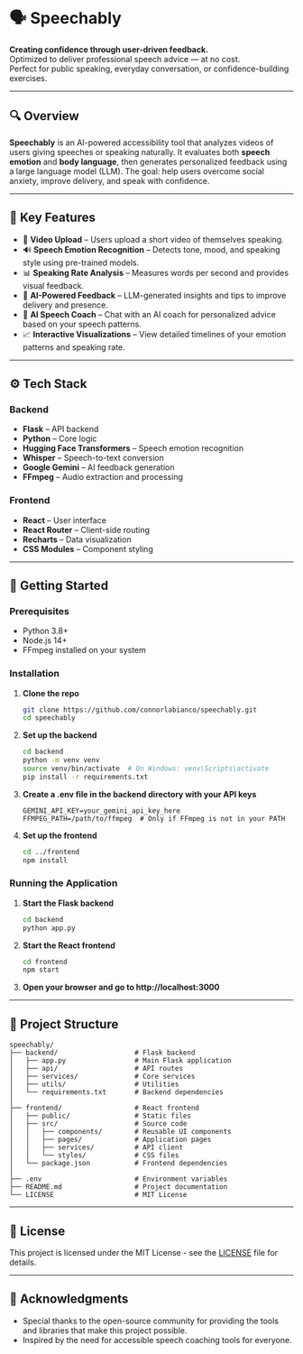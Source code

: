 # 🗣️ Speechably

**Creating confidence through user-driven feedback.**  
Optimized to deliver professional speech advice — at no cost.  
Perfect for public speaking, everyday conversation, or confidence-building exercises.

---

## 🔍 Overview

**Speechably** is an AI-powered accessibility tool that analyzes videos of users giving speeches or speaking naturally. It evaluates both **speech emotion** and **body language**, then generates personalized feedback using a large language model (LLM). The goal: help users overcome social anxiety, improve delivery, and speak with confidence.

---

## 🎯 Key Features

- 🎥 **Video Upload** – Users upload a short video of themselves speaking.
- 🔊 **Speech Emotion Recognition** – Detects tone, mood, and speaking style using pre-trained models.
- 📊 **Speaking Rate Analysis** – Measures words per second and provides visual feedback.
- 🧠 **AI-Powered Feedback** – LLM-generated insights and tips to improve delivery and presence.
- 💬 **AI Speech Coach** – Chat with an AI coach for personalized advice based on your speech patterns.
- 📈 **Interactive Visualizations** – View detailed timelines of your emotion patterns and speaking rate.

---

## ⚙️ Tech Stack

### Backend
- **Flask** – API backend
- **Python** – Core logic
- **Hugging Face Transformers** – Speech emotion recognition
- **Whisper** – Speech-to-text conversion
- **Google Gemini** – AI feedback generation
- **FFmpeg** – Audio extraction and processing

### Frontend
- **React** – User interface
- **React Router** – Client-side routing
- **Recharts** – Data visualization
- **CSS Modules** – Component styling

---

## 🚀 Getting Started

### Prerequisites
- Python 3.8+
- Node.js 14+
- FFmpeg installed on your system

### Installation

1. **Clone the repo**
   ```bash
   git clone https://github.com/connorlabianco/speechably.git
   cd speechably
   ```

2. **Set up the backend**
   ```bash
   cd backend
   python -m venv venv
   source venv/bin/activate  # On Windows: venv\Scripts\activate
   pip install -r requirements.txt
   ```

3. **Create a .env file in the backend directory with your API keys**
   ```
   GEMINI_API_KEY=your_gemini_api_key_here
   FFMPEG_PATH=/path/to/ffmpeg  # Only if FFmpeg is not in your PATH
   ```

4. **Set up the frontend**
   ```bash
   cd ../frontend
   npm install
   ```

### Running the Application

1. **Start the Flask backend**
   ```bash
   cd backend
   python app.py
   ```

2. **Start the React frontend**
   ```bash
   cd frontend
   npm start
   ```

3. **Open your browser and go to http://localhost:3000**

---

## 📁 Project Structure

```
speechably/
├── backend/                   # Flask backend
│   ├── app.py                 # Main Flask application
│   ├── api/                   # API routes
│   ├── services/              # Core services
│   ├── utils/                 # Utilities
│   └── requirements.txt       # Backend dependencies
│
├── frontend/                  # React frontend
│   ├── public/                # Static files
│   ├── src/                   # Source code
│   │   ├── components/        # Reusable UI components
│   │   ├── pages/             # Application pages
│   │   ├── services/          # API client
│   │   └── styles/            # CSS files
│   └── package.json           # Frontend dependencies
│
├── .env                       # Environment variables
├── README.md                  # Project documentation
└── LICENSE                    # MIT License
```

---

## 📄 License

This project is licensed under the MIT License - see the [LICENSE](LICENSE) file for details.

---

## 🙏 Acknowledgments

- Special thanks to the open-source community for providing the tools and libraries that make this project possible.
- Inspired by the need for accessible speech coaching tools for everyone.
